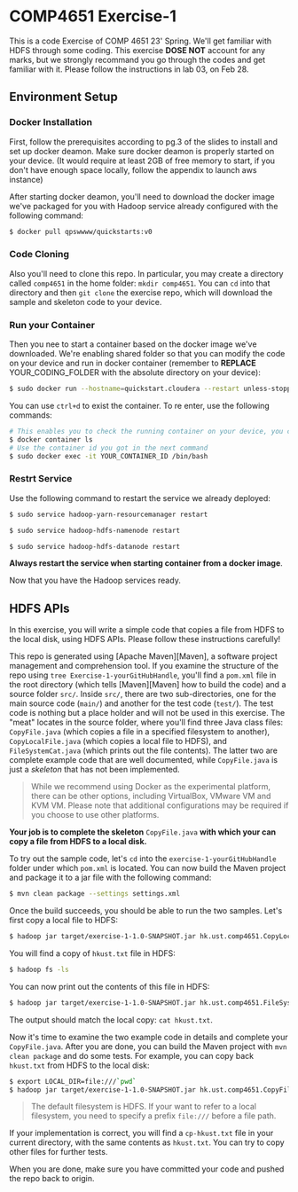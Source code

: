 # COMP4651 Exercise-1

This is a code Exercise of COMP 4651 23' Spring. We'll get familiar with HDFS through some coding. This exercise **DOSE NOT** account for any marks, but we strongly recommand you go through the codes and get familiar with it. Please follow the instructions in lab 03, on Feb 28.

## Environment Setup

### Docker Installation
First, follow the prerequisites according to pg.3 of the slides to install and set up docker deamon. Make sure docker deamon is properly started on your device. (It would require at least 2GB of free memory to start, if you don't have enough space locally, follow the appendix to launch aws instance)

After starting docker deamon, you'll need to download the docker image we've packaged for you with Hadoop service already configured with the following command:
``` bash
$ docker pull qpswwww/quickstarts:v0​
```

### Code Cloning
Also you'll need to clone this repo. In particular, you may create a directory called `comp4651` in the home folder: `mkdir comp4651`. You can `cd` into that directory and then `git clone` the exercise repo, which will download the sample and skeleton code to your device.

### Run your Container
Then you nee to start a container based on the docker image we've downloaded. We're enabling shared folder so that you can modify the code on your device and run in docker container (remember to **REPLACE** YOUR_CODING_FOLDER with the absolute directory on your device):
``` bash
$ sudo docker run --hostname=quickstart.cloudera --restart unless-stopped --privileged=true -it -v YOUR_CODING_FOLDER:/share -p 8888:8888 -p 80:80 -p 8020:8020 -p 7180:7180 -p 50070:50070 -p 10086:22 qpswwww/quickstarts:v0 /bin/bash
```

You can use `ctrl+d` to exist the container. To re enter, use the following commands:
``` bash
# This enables you to check the running container on your device, you can get the container id and enter to a specific container.
$ docker container ls
# Use the container id you got in the next command
$ sudo docker exec -it YOUR_CONTAINER_ID /bin/bash
```

### Restrt Service
Use the following command to restart the service we already deployed:​
``` bash
$ sudo service hadoop-yarn-resourcemanager restart​

$ sudo service hadoop-hdfs-namenode restart​

$ sudo service hadoop-hdfs-datanode restart
```
**Always restart the service when starting container from a docker image**.

Now that you have the Hadoop services ready.

## HDFS APIs

In this exercise, you will write a simple code that copies a file from HDFS to the local disk, using HDFS APIs. Please follow these instructions carefully!

This repo is generated using [Apache Maven][Maven], a software project management and comprehension tool. If you examine the structure of the repo using `tree Exercise-1-yourGitHubHandle`, you'll find a `pom.xml` file in the root directory (which tells [Maven][Maven] how to build the code) and a source folder `src/`. Inside `src/`, there are two sub-directories, one for the main source code (`main/`) and another for the test code (`test/`). The test code is nothing but a place holder and will not be used in this exercise. The "meat" locates in the source folder, where you'll find three Java class files: `CopyFile.java` (which copies a file in a specified filesystem to another), `CopyLocalFile.java` (which copies a local file to HDFS), and `FileSystemCat.java` (which prints out the file contents). The latter two are complete example code that are well documented, while `CopyFile.java` is just a *skeleton* that has not been implemented.

> While we recommend using Docker as the experimental platform, there can be other options, including VirtualBox, VMware VM and KVM VM. Please note that additional configurations may be required if you choose to use other platforms.

**Your job is to complete the skeleton** `CopyFile.java` **with which your can copy a file from HDFS to a local disk.**

To try out the sample code, let's `cd` into the `exercise-1-yourGitHubHandle` folder under which `pom.xml` is located. You can now build the Maven project and package it to a jar file with the following command:
``` bash
$ mvn clean package --settings settings.xml
```
Once the build succeeds, you should be able to run the two samples. Let's first copy a local file to HDFS:
``` bash
$ hadoop jar target/exercise-1-1.0-SNAPSHOT.jar hk.ust.comp4651.CopyLocalFile hkust.txt hkust.txt
```
You will find a copy of `hkust.txt` file in HDFS:
``` bash
$ hadoop fs -ls
```
You can now print out the contents of this file in HDFS:
``` bash
$ hadoop jar target/exercise-1-1.0-SNAPSHOT.jar hk.ust.comp4651.FileSystemCat hkust.txt
```
The output should match the local copy: `cat hkust.txt`.

Now it's time to examine the two example code in details and complete your `CopyFile.java`. After you are done, you can build the Maven project with `mvn clean package` and do some tests. For example, you can copy back `hkust.txt` from HDFS to the local disk:
``` bash
$ export LOCAL_DIR=file:///`pwd`
$ hadoop jar target/exercise-1-1.0-SNAPSHOT.jar hk.ust.comp4651.CopyFile hkust.txt $LOCAL_DIR/cp-hkust.txt
```
> The default filesystem is HDFS. If your want to refer to a local filesystem, you need to specify a prefix `file:///` before a file path.

If your implementation is correct, you will find a `cp-hkust.txt` file in your current directory, with the same contents as `hkust.txt`. You can try to copy other files for further tests.

When you are done, make sure you have committed your code and pushed the repo back to origin.


